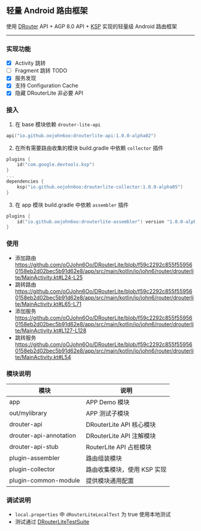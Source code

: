 ## 轻量 Android 路由框架

使用 [DRouter] API + AGP 8.0 API + [KSP] 实现的轻量级 Android 路由框架

----------

### 实现功能

- [x] Activity 跳转
- [ ] Fragment 跳转 TODO
- [x] 服务发现
- [x] 支持 Configuration Cache
- [x] 隐藏 DRouterLite 非必要 API

### 接入

1. 在 base 模块依赖 `drouter-lite-api`

``` kotlin
api("io.github.oojohn6oo:drouterlite-api:1.0.0-alpha02")

```

2. 在所有需要路由收集的模块 build.gradle 中依赖 `collector` 插件

``` kotlin
plugins {
    id("com.google.devtools.ksp")
}
...
dependencies {
    ksp("io.github.oojohn6oo:drouterlite-collector:1.0.0-alpha05")
}

```
3. 在 app 模块 build.gradle 中依赖 `assembler` 插件

``` kotlin
plugins {
    id("io.github.oojohn6oo:drouterlite-assembler") version "1.0.0-alpha04"
}
```

### 使用

* 添加路由
    https://github.com/oOJohn6Oo/DRouterLite/blob/f59c2292c855f559560158eb2d02bec5b91d62e8/app/src/main/kotlin/io/john6/router/drouterlite/MainActivity.kt#L24-L25
* 跳转路由
    https://github.com/oOJohn6Oo/DRouterLite/blob/f59c2292c855f559560158eb2d02bec5b91d62e8/app/src/main/kotlin/io/john6/router/drouterlite/MainActivity.kt#L65-L71
* 添加服务
    https://github.com/oOJohn6Oo/DRouterLite/blob/f59c2292c855f559560158eb2d02bec5b91d62e8/app/src/main/kotlin/io/john6/router/drouterlite/MainActivity.kt#L127-L128
* 跳转服务
    https://github.com/oOJohn6Oo/DRouterLite/blob/f59c2292c855f559560158eb2d02bec5b91d62e8/app/src/main/kotlin/io/john6/router/drouterlite/MainActivity.kt#L54

### 模块说明

| 模块 | 说明 |
| --- | --- |
| app | APP Demo 模块 |
| out/mylibrary | APP 测试子模块 |
| drouter-api | DRouterLite API 核心模块 |
| drouter-api-annotation | DRouterLite API 注解模块 |
| drouter-api-stub | RouterLite API 占桩模块 |
| plugin-assembler | 路由组装模块 |
| plugin-collector | 路由收集模块，使用 KSP 实现 |
| plugin-common-module | 提供模块通用配置 |


### 调试说明

* `local.properties` 中 `dRouterLiteLocalTest` 为 true 使用本地测试
* 测试通过 [DRouterLiteTestSuite]



[DRouter]: https://github.com/didi/DRouter
[KSP]: https://github.com/google/ksp
[DRouterLiteTestSuite]: ./app/src/androidTest/kotlin/io/john6/router/drouterlite/DRouterLiteTestSuite.kt
